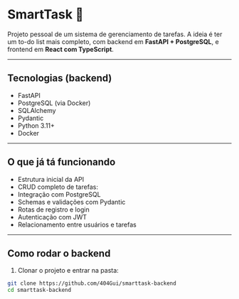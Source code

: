 # SmartTask 🧠

Projeto pessoal de um sistema de gerenciamento de tarefas. A ideia é ter um to-do list mais completo, com backend em **FastAPI + PostgreSQL**, e frontend em **React com TypeScript**.

---

## Tecnologias (backend)

- FastAPI
- PostgreSQL (via Docker)
- SQLAlchemy
- Pydantic
- Python 3.11+
- Docker

---

## O que já tá funcionando

- Estrutura inicial da API
- CRUD completo de tarefas:
- Integração com PostgreSQL
- Schemas e validações com Pydantic
- Rotas de registro e login
- Autenticação com JWT
- Relacionamento entre usuários e tarefas

---

## Como rodar o backend

1. Clonar o projeto e entrar na pasta:

```bash
git clone https://github.com/404Gui/smarttask-backend
cd smarttask-backend
